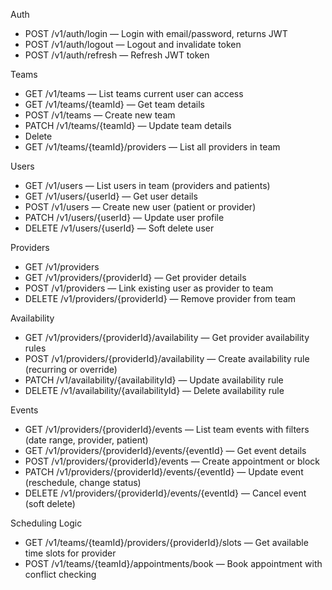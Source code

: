 Auth

  - POST /v1/auth/login — Login with email/password, returns JWT
  - POST /v1/auth/logout — Logout and invalidate token
  - POST /v1/auth/refresh — Refresh JWT token

  Teams

  - GET /v1/teams — List teams current user can access
  - GET /v1/teams/{teamId} — Get team details
  - POST /v1/teams — Create new team
  - PATCH /v1/teams/{teamId} — Update team details
  - Delete
  - GET /v1/teams/{teamId}/providers — List all providers in team
 

  Users

  - GET /v1/users — List users in team (providers and patients)
  - GET /v1/users/{userId} — Get user details
  - POST /v1/users — Create new user (patient or provider)
  - PATCH /v1/users/{userId} — Update user profile
  - DELETE /v1/users/{userId} — Soft delete user

  Providers

  - GET /v1/providers 
  - GET /v1/providers/{providerId} — Get provider details
  - POST /v1/providers — Link existing user as provider to team
  - DELETE /v1/providers/{providerId} — Remove provider from team

  Availability

  - GET /v1/providers/{providerId}/availability — Get provider availability rules
  - POST /v1/providers/{providerId}/availability — Create availability rule (recurring or override)
  - PATCH /v1/availability/{availabilityId} — Update availability rule
  - DELETE /v1/availability/{availabilityId} — Delete availability rule

  Events

  - GET /v1/providers/{providerId}/events — List team events with filters (date range, provider, patient)
  - GET /v1/providers/{providerId}/events/{eventId} — Get event details
  - POST /v1/providers/{providerId}/events — Create appointment or block
  - PATCH /v1/providers/{providerId}/events/{eventId} — Update event (reschedule, change status)
  - DELETE /v1/providers/{providerId}/events/{eventId} — Cancel event (soft delete)

  Scheduling Logic

  - GET /v1/teams/{teamId}/providers/{providerId}/slots — Get available time slots for provider
  - POST /v1/teams/{teamId}/appointments/book — Book appointment with conflict checking
